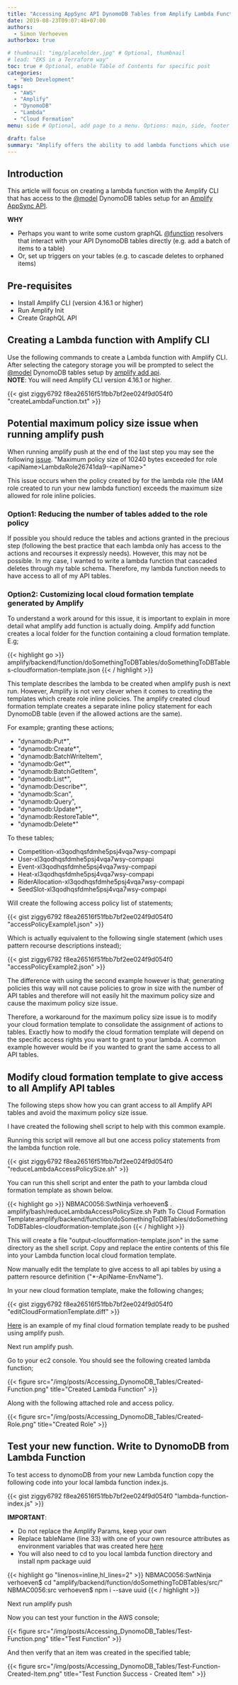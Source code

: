 ```yaml
---
title: "Accessing AppSync API DynomoDB Tables from Amplify Lambda Functions"
date: 2019-08-23T09:07:48+07:00
authors:
  - Simon Verhoeven
authorbox: true

# thumbnail: "img/placeholder.jpg" # Optional, thumbnail
# lead: "EKS in a Terraform way"
toc: true # Optional, enable Table of Contents for specific post
categories:
  - "Web Development"
tags:
  - "AWS"
  - "Amplify"
  - "DynomoDB"
  - "Lambda"
  - "Cloud Formation"
menu: side # Optional, add page to a menu. Options: main, side, footer

draft: false
summary: "Amplify offers the ability to add lambda functions which use other configured resources including DynomoDB Tables"
---
```


## Introduction

This article will focus on creating a lambda function with the Amplify CLI that has access to the [@model](https://docs.amplify.aws/cli/graphql-transformer/directives#model) DynomoDB tables setup for an [Amplify AppSync API](https://docs.amplify.aws/lib/graphqlapi/getting-started/q/platform/js).

**WHY**

- Perhaps you want to write some custom graphQL [@function](https://docs.amplify.aws/cli/graphql-transformer/directives#function) resolvers that interact with your API DynomoDB tables directly (e.g. add a batch of items to a table)
- Or, set up triggers on your tables (e.g. to cascade deletes to orphaned items)

## Pre-requisites

- Install Amplify CLI (version 4.16.1 or higher)
- Run Amplify Init
- Create GraphQL API

## Creating a Lambda function with Amplify CLI

Use the following commands to create a Lambda function with Amplify CLI. After selecting the category storage you will be prompted to select the [@model](https://docs.amplify.aws/cli/graphql-transformer/directives#model) DynomoDB tables setup by [amplify add api](https://docs.amplify.aws/lib/graphqlapi/getting-started/q/platform/js). \
**NOTE**: You will need Amplify CLI version 4.16.1 or higher.

{{< gist ziggy6792 f8ea26516f51fbb7bf2ee024f9d054f0 "createLambdaFunction.txt" >}}

## Potential maximum policy size issue when running amplify push

When running amplify push at the end of the last step you may see the following [issue](https://github.com/aws-amplify/amplify-cli/issues/1699).
"Maximum policy size of 10240 bytes exceeded for role \<apiName\>LambdaRole26741da9-\<apiName\>"

This issue occurs when the policy created by for the lambda role (the IAM role created to run your new lambda function) exceeds the maximum size allowed for role inline policies.

### Option1: Reducing the number of tables added to the role policy

If possible you should reduce the tables and actions granted in the precious step (following the best practice that each lambda only has access to the actions and recourses it expressly needs). However, this may not be possible. In my case, I wanted to write a lambda function that cascaded deletes through my table schema. Therefore, my lambda function needs to have access to all of my API tables.

### Option2: Customizing local cloud formation template generated by Amplify

To understand a work around for this issue, it is important to explain in more detail what amplify add function is actually doing. Amplify add function creates a local folder for the function containing a cloud formation template. E.g;

{{< highlight go >}}
amplify/backend/function/doSomethingToDBTables/doSomethingToDBTables-cloudformation-template.json
{{< / highlight >}}

This template describes the lambda to be created when amplify push is next run. However, Amplify is not very clever when it comes to creating the templates which create role inline policies. The amplify created cloud formation template creates a separate inline policy statement for each DynomoDB table (even if the allowed actions are the same).

For example; granting these actions;

- "dynamodb:Put\*",
- "dynamodb:Create\*",
- "dynamodb:BatchWriteItem",
- "dynamodb:Get\*",
- "dynamodb:BatchGetItem",
- "dynamodb:List\*",
- "dynamodb:Describe\*",
- "dynamodb:Scan",
- "dynamodb:Query",
- "dynamodb:Update\*",
- "dynamodb:RestoreTable\*",
- "dynamodb:Delete\*"

To these tables;

- Competition-xl3qodhqsfdmhe5psj4vqa7wsy-compapi
- User-xl3qodhqsfdmhe5psj4vqa7wsy-compapi
- Event-xl3qodhqsfdmhe5psj4vqa7wsy-compapi
- Heat-xl3qodhqsfdmhe5psj4vqa7wsy-compapi
- RiderAllocation-xl3qodhqsfdmhe5psj4vqa7wsy-compapi
- SeedSlot-xl3qodhqsfdmhe5psj4vqa7wsy-compapi

Will create the following access policy list of statements;

{{< gist ziggy6792 f8ea26516f51fbb7bf2ee024f9d054f0 "accessPolicyExample1.json" >}}

Which is actually equivalent to the following single statement (which uses pattern recourse descriptions instead);

{{< gist ziggy6792 f8ea26516f51fbb7bf2ee024f9d054f0 "accessPolicyExample2.json" >}}

The difference with using the second example however is that; generating policies this way will not cause policies to grow in size with the number of API tables and therefore will not easily hit the maximum policy size and cause the maximum policy size issue.

Therefore, a workaround for the maximum policy size issue is to modify your cloud formation template to consolidate the assignment of actions to tables. Exactly how to modify the cloud formation template will depend on the specific access rights you want to grant to your lambda. A common example however would be if you wanted to grant the same access to all API tables.

## Modify cloud formation template to give access to all Amplify API tables

The following steps show how you can grant access to all Amplify API tables and avoid the maximum policy size issue.

I have created the following shell script to help with this common example.

Running this script will remove all but one access policy statements from the lambda function role.

{{< gist ziggy6792 f8ea26516f51fbb7bf2ee024f9d054f0 "reduceLambdaAccessPolicySize.sh" >}}

You can run this shell script and enter the path to your lambda cloud formation template as shown below.

{{< highlight go >}}
NBMAC0056:SwtNinja verhoeven\$ . amplify/bash/reduceLambdaAccessPolicySize.sh
Path To Cloud Formation Template:amplify/backend/function/doSomethingToDBTables/doSomethingToDBTables-cloudformation-template.json
{{< / highlight >}}

This will create a file "output-cloudformation-template.json" in the same directory as the shell script. Copy and replace the entire contents of this file into your Lambda function local cloud formation template.

Now manually edit the template to give access to all api tables by using a pattern resource definition ("\*-ApiName-EnvName").

In your new cloud formation template, make the following changes;

{{< gist ziggy6792 f8ea26516f51fbb7bf2ee024f9d054f0 "editCloudFormationTemplate.diff" >}}

[Here](https://gist.github.com/ziggy6792/f8ea26516f51fbb7bf2ee024f9d054f0#file-dosomethingtodbtables-cloudformation-template-json) is an example of my final cloud formation template ready to be pushed using amplify push.

Next run amplify push.

Go to your ec2 console. You should see the following created lambda function;

{{< figure src="/img/posts/Accessing_DynomoDB_Tables/Created-Function.png" title="Created Lambda Function" >}}

Along with the following attached role and access policy.

{{< figure src="/img/posts/Accessing_DynomoDB_Tables/Created-Role.png" title="Created Role" >}}

## Test your new function. Write to DynomoDB from Lambda Function

To test access to dynomoDB from your new Lambda function copy the following code into your local lambda function index.js. 

{{< gist ziggy6792 f8ea26516f51fbb7bf2ee024f9d054f0 "lambda-function-index.js" >}}

**IMPORTANT**: 
- Do not replace the Amplify Params, keep your own
- Replace tableName (line 33) with one of your own resource attributes as environment variables that was created here [here](/posts/amplify-lambda-dynomodb/#creating-a-lambda-function-with-amplify-cli)
- You will also need to cd to you local lambda function directory and install npm package uuid

{{< highlight go "linenos=inline,hl_lines=2" >}}
NBMAC0056:SwtNinja verhoeven$ cd "amplify/backend/function/doSomethingToDBTables/src/"
NBMAC0056:src verhoeven$ npm i --save uuid
{{< / highlight >}}

Next run amplify push

Now you can test your function in the AWS console;

{{< figure src="/img/posts/Accessing_DynomoDB_Tables/Test-Function.png" title="Test Function" >}}

And then verify that an item was created in the specified table;

{{< figure src="/img/posts/Accessing_DynomoDB_Tables/Test-Function-Created-Item.png" title="Test Function Success - Created Item" >}}

<!-- {{< highlight go "linenos=inline,hl_lines=8 15-17" >}}
{
  "name": "doSomethingToDBTables",
  "version": "2.0.0",
  "description": "Lambda function generated by Amplify",
  "main": "index.js",
  "license": "Apache-2.0",
  "dependencies": {
    "lodash": "latest"
  }
}
{{< / highlight >}} -->
